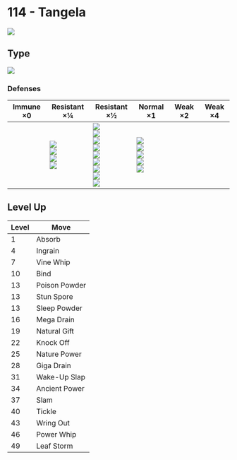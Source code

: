 # 114 - Tangela
![][114]

## Type

![][grass]

### Defenses

Immune ×0 | Resistant ×¼ | Resistant ×½ | Normal ×1 | Weak ×2 | Weak ×4
---       | ---          | ---          | ---       | ---     | ---
| | ![][ground]<br> ![][water]<br> ![][grass]<br> ![][electric]<br> | ![][normal]<br> ![][fighting]<br> ![][rock]<br> ![][ghost]<br> ![][steel]<br> ![][psychic]<br> ![][dragon]<br> ![][dark]<br> ![][fairy]<br> | ![][flying]<br> ![][poison]<br> ![][bug]<br> ![][fire]<br> ![][ice]<br> | | 

## Level Up

Level | Move
---   | ---
  1   | Absorb
  4   | Ingrain
  7   | Vine Whip
 10   | Bind
 13   | Poison Powder
 13   | Stun Spore
 13   | Sleep Powder
 16   | Mega Drain
 19   | Natural Gift
 22   | Knock Off
 25   | Nature Power
 28   | Giga Drain
 31   | Wake-Up Slap
 34   | Ancient Power
 37   | Slam
 40   | Tickle
 43   | Wring Out
 46   | Power Whip
 49   | Leaf Storm

[114]: ../img/pokemon/114.png
[normal]: ../img/types/normal.png
[fire]: ../img/types/fire.png
[fighting]: ../img/types/fighting.png
[water]: ../img/types/water.png
[flying]: ../img/types/flying.png
[grass]: ../img/types/grass.png
[poison]: ../img/types/poison.png
[electric]: ../img/types/electric.png
[ground]: ../img/types/ground.png
[psychic]: ../img/types/psychic.png
[rock]: ../img/types/rock.png
[ice]: ../img/types/ice.png
[bug]: ../img/types/bug.png
[dragon]: ../img/types/dragon.png
[ghost]: ../img/types/ghost.png
[dark]: ../img/types/dark.png
[steel]: ../img/types/steel.png
[fairy]: ../img/types/fairy.png
